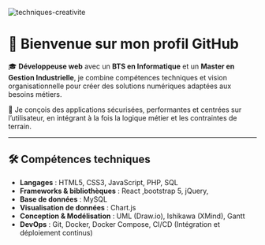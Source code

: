 
![techniques-creativite](https://github.com/user-attachments/assets/20b8bf3d-71ce-4b24-9d49-0810c30580c0)




# 👋 Bienvenue sur mon profil GitHub

🎓 **Développeuse web** avec un **BTS en Informatique** et un **Master en Gestion Industrielle**, je combine compétences techniques et vision organisationnelle pour créer des solutions numériques adaptées aux besoins métiers.

🎯 Je conçois des applications sécurisées, performantes et centrées sur l’utilisateur, en intégrant à la fois la logique métier et les contraintes de terrain.

---

##  🛠️ Compétences techniques

- **Langages** : HTML5, CSS3, JavaScript, PHP, SQL  
- **Frameworks & bibliothèques** : React ,bootstrap 5, jQuery,
- **Base de données** : MySQL 
- **Visualisation de données** : Chart.js  
- **Conception & Modélisation** : UML (Draw.io), Ishikawa (XMind), Gantt  
- **DevOps** : Git, Docker, Docker Compose, CI/CD (Intégration et déploiement continus)
